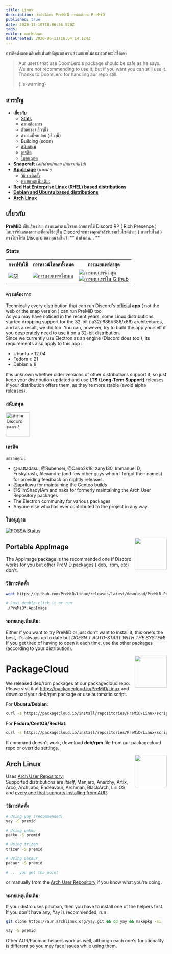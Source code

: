 ```yaml
---
title: Linux
description: เริ่มต้นใช้งาน PreMiD การติดตั้งบน PreMiD
published: true
date: 2020-11-10T18:06:56.520Z
tags:
editor: markdown
dateCreated: 2020-06-11T18:04:14.124Z
---
```


การติดตั้งแอพพลิเคชั่นนั้นสำคัญมากเพราะส่วนขยายไม่สามารถทำอะไรได้เอง

> Aur users that use DoomLerd's package should be safe as he says. We are not recommending to use it, but if you want you can still use it. Thanks to DoomLerd for handling aur repo still. 
> 
> {.is-warning}

## สารบัญ

- **[เกี่ยวกับ](#about)**
  - [Stats](#stats)
  - [ความต้องการ](#requirements)
  - ตัวอย่าง (เร็วๆนี้)
  - คําถามที่พบบ่อย (เร็วๆนี้)
  - Building (soon)
  - [สนับสนุน](#support)
  - [เครดิต](#credits)
  - [ใบอนุญาต](#license)
- **[Snapcraft](#snapcraft)** (_อย่าอ่านมันเลย มันยาวเกินไป_)
- **[AppImage](#appimage)** (_เเนะนํา_)
  - [วิธีการติดตั้ง](#appimageinstall)
  - [หมายเหตุเพิ่มเติม:](#appimagenotes)
- [**Red Hat Enterprise Linux (RHEL) based distributions**](#packagecloud)
- [**Debian and Ubuntu based distributions**](#packagecloud)
- [**Arch Linux**](#arch)

<a name="about"></a>

## เกี่ยวกับ

**PreMiD** เป็นเรื่องง่าย, กําหนดค่าตามใจชอบด้วยการใช้ Discord RP ( Rich Presence ) ไลบรารี่ที่เเสดงสถานะที่คุณใช้อยู่ใน Discord ระหว่างคุณกําลังรับชมเว็บไซต์ต่างๆ ( บางเว็บไซต์ ) ตรงโปรไฟล์ Discord ของคุณจะขึ้นว่า **  กําลังเล่น... **

<a name="stats"></a>

### Stats

<table>
  <tr>
    <th>การปรับใช้</th>
    <th>การดาวน์โหลดทั้งหมด</th>
    <th>การเผยเเพร่ล่าสุด</th>
  </tr>
  <tr>
    <td><a href="https://github.com/PreMiD/Linux/actions"><img src="https://github.com/PreMiD/Linux/workflows/CI/badge.svg?branch=master&event=push" alt="CI"></a></td>
    <td><a href="https://github.com/PreMiD/Linux/releases"><img src="https://img.shields.io/github/downloads/PreMiD/Linux/total.svg?maxAge=86400" alt="การเผยเเพร่ทั้งหมด"></a></td>
    <td><a href="https://github.com/PreMiD/Linux/releases/latest"><img src="https://img.shields.io/github/v/release/PreMiD/Linux.svg?maxAge=86400" alt="การเผยเเพร่ล่าสุด"><br><img src="https://img.shields.io/github/downloads/PreMiD/Linux/latest/total.svg?maxAge=86400" alt="การเผยเเพร่ใน Github"></a></td>
  </tr>
</table>

<a name="requirements"></a>

### ความต้องการ

Technically every distribution that can run Discord's [official](https://discordapp.com/download) **app** ( not the web or the snap version ) can run PreMiD too;</br> As you may have noticed in the recent years, some Linux distributions started dropping support for the 32-bit (ia32/i686/i386/x86) architectures, and as a result, we did too. You can, however, try to build the app yourself if you desperately need to use it on a 32-bit distribution.</br> Since we currently use Electron as an engine (Discord does too!), its requirements also apply to this app :

- Ubuntu ≥ 12.04
- Fedora ≥ 21
- Debian ≥ 8

It is unknown whether older versions of other distributions support it, so just keep your distribution updated and use **LTS (Long-Term Support)** releases if your distribution offers them, as they're more stable (avoid alpha releases).

<a name="support"></a>

### สนับสนุน

<div>
  <a target="_blank" href="https://discord.premid.app/" title="เข้าร่วม Discord ของเรา!">
    <img height="75px" draggable="false" src="https://discordapp.com/api/guilds/493130730549805057/widget.png?style=banner2" alt="เข้าร่วม Discord ของเรา!">
  </a>
</div>

<a name="credits"></a>

### เครดิต

ขอขอบคุณ :

- @nattadasu, @Rubensei, @Cairo2k18, zany130, Immanuel D, Friskytrash, Alexandre (and few other guys whom I forgot their names) for providing feedback on nightly releases.
- @apriluwu for maintaining the Gentoo builds
- @SlimShadyIAm and naka for formerly maintaining the Arch User Repository packages
- The Electron community for various packages
- Anyone else who has ever contributed to the project in any way.

<a name="license"></a>

### ใบอนุญาต

[![FOSSA Status](https://app.fossa.io/api/projects/git%2Bgithub.com%2FPreMiD%2FLinux.svg?type=large)](https://app.fossa.io/projects/git%2Bgithub.com%2FPreMiD%2FLinux?ref=badge_large)

<img src="https://i.imgur.com/ACAxtmA.png" width="100" height="100" align="right"></img>
<a name="snapcraft"></a>

## Portable AppImage

The AppImage package is the recommended one if Discord works for you but other PreMiD packages (.deb, .rpm, etc) don't.

<a name="appimageinstall"></a>

### วิธีการติดตั้ง

```bash
wget https://github.com/PreMiD/Linux/releases/latest/download/PreMiD-Portable.AppImage && chmod a+x PreMiD*.AppImage
```

```bash
# Just double-click it or run
./PreMiD*.AppImage
```

<a name="appimagenotes"></a>

### หมายเหตุเพิ่มเติม:

Either if you want to try PreMiD or just don't want to install it, this one's the best, it's always up to date but _DOESN'T AUTO-START WITH THE SYSTEM!_</br>If you get tired of having to open it each time, use the other packages (according to your distribution).

<img src="https://raw.githubusercontent.com/PreMiD/Linux/master/.github/packagecloud.png" width="100" height="100" align="right"></img>
<a name="packagecloud"></a>

# PackageCloud

We released deb/rpm packages at our packagecloud repo. Please visit it at https://packagecloud.io/PreMiD/Linux and download your deb/rpm package or use automatic script.

For **Ubuntu/Debian**:

```bash
curl -s https://packagecloud.io/install/repositories/PreMiD/Linux/script.deb.sh | sudo bash
```

For **Fedora/CentOS/RedHat**:

```bash
curl -s https://packagecloud.io/install/repositories/PreMiD/Linux/script.rpm.sh | sudo bash
```

If command doesn't work, download **deb/rpm** file from our packagecloud repo or override settings.

<a name="arch"></a>
<img src="https://raw.githubusercontent.com/PreMiD/Linux/86ae2fbd49499785281f388a5305b06e0d3ecfea/.github/iusearchbtw.svg" width="100" height="100" align="right"></img>

## Arch Linux

Uses [Arch User Repository](https://aur.archlinux.org/packages/premid);</br> Supported distributions are _itself_, Manjaro, Anarchy, Artix, Arco, ArchLabs, Endeavour, Archman, BlackArch, Liri OS and [every one that supports installing from AUR](https://wiki.archlinux.org/index.php/Arch-based_distributions#Active).

<a name="archinstall"></a>

### วิธีการติดตั้ง

```bash
# Using yay (recommended)
yay -S premid
```

```bash
# Using pakku
pakku -S premid
```

```bash
# Using trizen
trizen -S premid
```

```bash
# Using pacaur
pacaur -S premid
```

```bash
# ... you get the point
```

or manually from the [Arch User Repository](https://aur.archlinux.org/packages/premid) if you know what you're doing.

<a name="archnotes"></a>

### หมายเหตุเพิ่มเติม:

If your distro uses pacman, then you have to install one of the helpers first. If you don't have any, Yay is recommended, run :

```bash
git clone https://aur.archlinux.org/yay.git && cd yay && makepkg -si
```

```bash
yay -S premid
```

Other AUR/Pacman helpers work as well, although each one's functionality is different so you may face issues while using them.